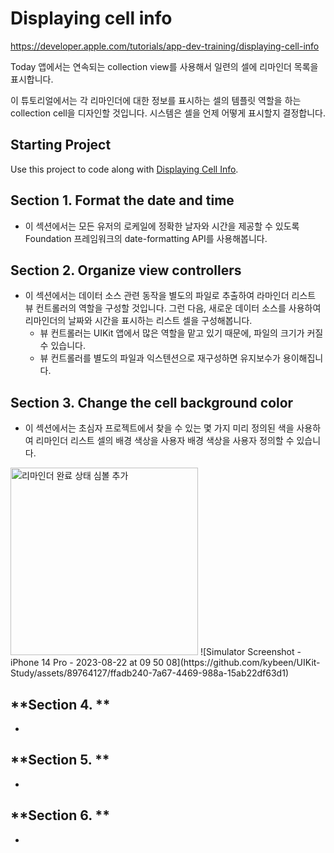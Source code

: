 # Displaying cell info
https://developer.apple.com/tutorials/app-dev-training/displaying-cell-info

Today 앱에서는 연속되는 collection view를 사용해서 일련의 셀에 리마인더 목록을 표시합니다.

이 튜토리얼에서는 각 리마인더에 대한 정보를 표시하는 셀의 템플릿 역할을 하는 collection cell을 디자인할 것입니다. 시스템은 셀을 언제 어떻게 표시할지 결정합니다.


## Starting Project

Use this project to code along with [Displaying Cell Info](https://developer.apple.com/tutorials/app-dev-training/displaying-cell-info).

## **Section 1. Format the date and time**
- 이 섹션에서는 모든 유저의 로케일에 정확한 날자와 시간을 제공할 수 있도록 Foundation 프레임워크의 date-formatting API를 사용해봅니다.

## **Section 2. Organize view controllers**
- 이 섹션에서는 데이터 소스 관련 동작을 별도의 파일로 추출하여 라마인더 리스트 뷰 컨트롤러의 역할을 구성할 것입니다. 그런 다음, 새로운 데이터 소스를 사용하여 리마인더의 날짜와 시간을 표시하는 리스트 셀을 구성해봅니다.
  - 뷰 컨트롤러는 UIKit 앱에서 많은 역할을 맡고 있기 때문에, 파일의 크기가 커질 수 있습니다.
  - 뷰 컨트롤러를 별도의 파일과 익스텐션으로 재구성하면 유지보수가 용이해집니다.

## **Section 3. Change the cell background color**
- 이 섹션에서는 초심자 프로젝트에서 찾을 수 있는 몇 가지 미리 정의된 색을 사용하여 리마인더 리스트 셀의 배경 색상을 사용자 배경 색상을 사용자 정의할 수 있습니다.
<img src="https://github.com/kybeen/UIKit-Study/assets/89764127/02c1a1ad-92cb-480d-b66e-cd85c1a36567" alt="리마인더 완료 상태 심볼 추가" width="300">
![Simulator Screenshot - iPhone 14 Pro - 2023-08-22 at 09 50 08](https://github.com/kybeen/UIKit-Study/assets/89764127/ffadb240-7a67-4469-988a-15ab22df63d1)

## **Section 4. **
- 

## **Section 5. **
- 

## **Section 6. **
- 
